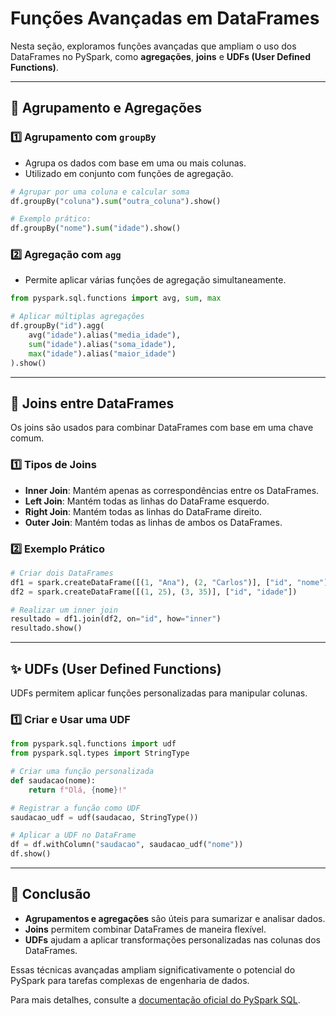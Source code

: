 # Funções Avançadas em DataFrames

Nesta seção, exploramos funções avançadas que ampliam o uso dos DataFrames no PySpark, como **agregações**, **joins** e **UDFs (User Defined Functions)**.

---

## 🔄 **Agrupamento e Agregações**

### 1️⃣ **Agrupamento com `groupBy`**
- Agrupa os dados com base em uma ou mais colunas.
- Utilizado em conjunto com funções de agregação.

```python
# Agrupar por uma coluna e calcular soma
df.groupBy("coluna").sum("outra_coluna").show()

# Exemplo prático:
df.groupBy("nome").sum("idade").show()
```

### 2️⃣ **Agregação com `agg`**
- Permite aplicar várias funções de agregação simultaneamente.

```python
from pyspark.sql.functions import avg, sum, max

# Aplicar múltiplas agregações
df.groupBy("id").agg(
    avg("idade").alias("media_idade"),
    sum("idade").alias("soma_idade"),
    max("idade").alias("maior_idade")
).show()
```

---

## 🔗 **Joins entre DataFrames**

Os joins são usados para combinar DataFrames com base em uma chave comum.

### 1️⃣ **Tipos de Joins**
- **Inner Join**: Mantém apenas as correspondências entre os DataFrames.
- **Left Join**: Mantém todas as linhas do DataFrame esquerdo.
- **Right Join**: Mantém todas as linhas do DataFrame direito.
- **Outer Join**: Mantém todas as linhas de ambos os DataFrames.

### 2️⃣ **Exemplo Prático**
```python
# Criar dois DataFrames
df1 = spark.createDataFrame([(1, "Ana"), (2, "Carlos")], ["id", "nome"])
df2 = spark.createDataFrame([(1, 25), (3, 35)], ["id", "idade"])

# Realizar um inner join
resultado = df1.join(df2, on="id", how="inner")
resultado.show()
```

---

## ✨ **UDFs (User Defined Functions)**

UDFs permitem aplicar funções personalizadas para manipular colunas.

### 1️⃣ **Criar e Usar uma UDF**

```python
from pyspark.sql.functions import udf
from pyspark.sql.types import StringType

# Criar uma função personalizada
def saudacao(nome):
    return f"Olá, {nome}!"

# Registrar a função como UDF
saudacao_udf = udf(saudacao, StringType())

# Aplicar a UDF no DataFrame
df = df.withColumn("saudacao", saudacao_udf("nome"))
df.show()
```

---

## 📄 **Conclusão**

- **Agrupamentos e agregações** são úteis para sumarizar e analisar dados.
- **Joins** permitem combinar DataFrames de maneira flexível.
- **UDFs** ajudam a aplicar transformações personalizadas nas colunas dos DataFrames.

Essas técnicas avançadas ampliam significativamente o potencial do PySpark para tarefas complexas de engenharia de dados.

Para mais detalhes, consulte a [documentação oficial do PySpark SQL](https://spark.apache.org/docs/latest/sql-programming-guide.html).

